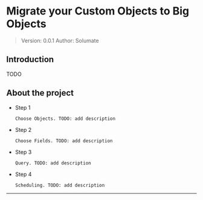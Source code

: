 # Migrate your Custom Objects to Big Objects

> Version: 0.0.1
> Author: Solumate

## Introduction

TODO

## About the project

- Step 1

  ```
  Choose Objects. TODO: add description
  ```

- Step 2

  ```
  Choose Fields. TODO: add description
  ```

- Step 3

  ```
  Query. TODO: add description
  ```

- Step 4

  ```
  Scheduling. TODO: add description
  ```

---
